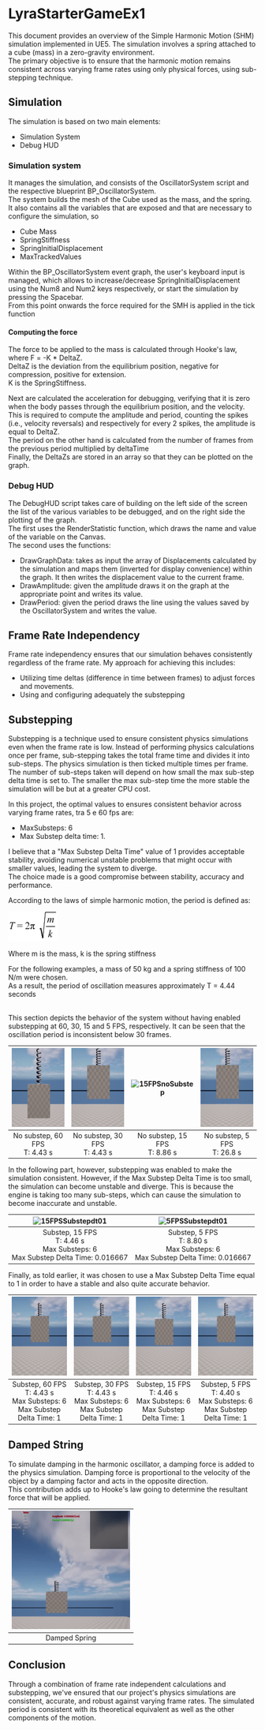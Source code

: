 # LyraStarterGameEx1
This document provides an overview of the Simple Harmonic Motion (SHM) simulation implemented in UE5. The simulation involves a spring attached to a cube (mass) in a zero-gravity environment.
<br/>The primary objective is to ensure that the harmonic motion remains consistent across varying frame rates using only physical forces, using sub-stepping technique.

## Simulation
The simulation is based on two main elements:

- Simulation System
- Debug HUD


### Simulation system

It manages the simulation, and consists of the OscillatorSystem script and the respective blueprint BP_OscillatorSystem.
<br/>The system builds the mesh of the Cube used as the mass, and the spring. It also contains all the variables that are exposed and that are necessary to configure the simulation, so

- Cube Mass
- SpringStiffness
- SpringInitialDisplacement
- MaxTrackedValues

Within the BP_OscillatorSystem event graph, the user's keyboard input is managed, which allows to increase/decrease SpringInitialDisplacement using the Num8 and Num2 keys respectively, or start the simulation by pressing the Spacebar. 
<br/>From this point onwards the force required for the SMH is applied in the tick function

#### Computing the force

The force to be applied to the mass is calculated through Hooke's law, where F = -K * DeltaZ.
<br/>DeltaZ is the deviation from the equilibrium position, negative for compression, positive for extension.
<br/>K is the SpringStiffness.

Next are calculated the acceleration for debugging, verifying that it is zero when the body passes through the equilibrium position, and the velocity. This is required to compute the amplitude and period, counting the spikes (i.e., velocity reversals)
and respectively for every 2 spikes, the amplitude is equal to DeltaZ. 
<br/>The period on the other hand is calculated from the number of frames from the previous period multiplied by deltaTime
<br/>Finally, the DeltaZs are stored in an array so that they can be plotted on the graph.

### Debug HUD

The DebugHUD script takes care of building on the left side of the screen the list of the various variables to be debugged, and on the right side the plotting of the graph.
<br/>The first uses the RenderStatistic function, which draws the name and value of the variable on the Canvas.
<br/>The second uses the functions:

- DrawGraphData: takes as input the array of Displacements calculated by the simulation and maps them (inverted for display convenience) within the graph. It then writes the displacement value to the current frame.
- DrawAmplitude: given the amplitude draws it on the graph at the appropriate point and writes its value.
- DrawPeriod: given the period draws the line using the values saved by the OscillatorSystem and writes the value.


## Frame Rate Independency
Frame rate independency ensures that our simulation behaves consistently regardless of the frame rate. My approach for achieving this includes:

- Utilizing time deltas (difference in time between frames) to adjust forces and movements.
- Using and configuring adequately the substepping

## Substepping

Substepping is a technique used to ensure consistent physics simulations even when the frame rate is low. Instead of performing physics calculations once per frame, sub-stepping takes the total frame time and divides it into sub-steps.
The physics simulation is then ticked multiple times per frame. The number of sub-steps taken will depend on how small the max sub-step delta time is set to. 
The smaller the max sub-step time the more stable the simulation will be but at a greater CPU cost.

In this project, the optimal values to ensures consistent behavior across varying frame rates, tra 5 e 60 fps are:

- MaxSubsteps: 6
- Max Substep delta time: 1.

I believe that a "Max Substep Delta Time" value of 1 provides acceptable stability, avoiding numerical unstable problems that might occur with smaller values, leading the system to diverge. 
<br/>The choice made is a good compromise between stability, accuracy and performance.

According to the laws of simple harmonic motion, the period is defined as:

<img src="Documentation/Images/Period.webp" alt="Period" style="width:100px;height:60px;">

Where m is the mass, k is the spring stiffness

For the following examples, a mass of 50 kg and a spring stiffness of 100 N/m were chosen. 
<br/>As a result, the period of oscillation measures approximately T =  4.44 seconds

<br/>
This section depicts the behavior of the system without having enabled substepping at 60, 30, 15 and 5 FPS, respectively. It can be seen that the oscillation period is inconsistent below 30 frames.

| <img src="Documentation/Images/4_60FPSnoSubstep.gif" alt="60FPSnoSubstep" style="width:160px;height:160px;"> | <img src="Documentation/Images/3_30FPSnoSubstep.gif" alt="30FPSnoSubstep" style="width:160px;height:160px;">  |  <img src="Documentation/Images/2_15FPSnoSubstep.gif" alt="15FPSnoSubstep" style="width:160px;height:160px;">  | <img src="Documentation/Images/1_5FPSnoSubstep.gif" alt="5FPSnoSubstep" style="width:160px;height:160px;"> |
|:------------------------------------------------------------------------------------------------------------:| :---: |:---:|:--:|
|                                       No substep, 60 FPS<br/>T: 4.43 s                                       | No substep, 30 FPS<br/>T: 4.43 s  | No substep, 15 FPS<br/>T: 8.86 s | No substep, 5 FPS<br/>T: 26.8 s |

In the following part, however, substepping was enabled to make the simulation consistent.
However, if the Max Substep Delta Time is too small, the simulation can become unstable and diverge. This is because the engine is taking too many sub-steps, which can cause the simulation to become inaccurate and unstable.

| <img src="Documentation/Images/5_15FPSSubstepdt01.gif" alt="15FPSSubstepdt01" style="width:160px;height:160px;"> | <img src="Documentation/Images/6_5FPSSubstepdt01.gif" alt="5FPSSubstepdt01" style="width:160px;height:160px;">  | 
| :-----: | :---: | 
| Substep, 15 FPS<br/>T: 4.46 s<br/>Max Substeps: 6<br/>Max Substep Delta Time: 0.016667 | Substep, 5 FPS<br/>T: 8.80 s<br/>Max Substeps: 6<br/>Max Substep Delta Time: 0.016667   | 

Finally, as told earlier, it was chosen to use a Max Substep Delta Time equal to 1 in order to have a stable and also quite accurate behavior.

| <img src="Documentation/Images/10_60FPSSubstepdt1.gif" alt="60FPSSubstepdt1" style="width:160px;height:160px;"> | <img src="Documentation/Images/9_30FPSSubstepdt1.gif" alt="30FPSSubstepdt1" style="width:160px;height:160px;"> | <img src="Documentation/Images/8_15FPSSubstepdt1.gif" alt="15FPSSubstepdt1" style="width:160px;height:160px;"> | <img src="Documentation/Images/7_5FPSSubstepdt1.gif" alt="5FPSSubstepdt1" style="width:160px;height:160px;"> |
| :-----: |:--------------------------------------------------------------------------------------------------------------:| :---: | :---: |
| Substep, 60 FPS<br/>T: 4.43 s<br/>Max Substeps: 6<br/>Max Substep Delta Time: 1 |                Substep, 30 FPS<br/>T: 4.43 s<br/>Max Substeps: 6<br/>Max Substep Delta Time: 1                 | Substep, 15 FPS<br/>T: 4.46 s<br/>Max Substeps: 6<br/>Max Substep Delta Time: 1   | Substep, 5 FPS<br/>T: 4.40 s<br/>Max Substeps: 6<br/>Max Substep Delta Time: 1   |

## Damped String

To simulate damping in the harmonic oscillator, a damping force is added to the physics simulation. Damping force is proportional to the velocity of the object by a damping factor and acts in the opposite direction.
<br/>This contribution adds up to Hooke's law going to determine the resultant force that will be applied.

| <img src="Documentation/Images/11_DampedSpring.gif" alt="DampedSpring" style="width:240px;height:240px;"> |
|:---------------------------------------------------------------------------------------------------------:|
|                                               Damped Spring                                               |

## Conclusion

Through a combination of frame rate independent calculations and substepping, we've ensured that our project's physics simulations are consistent, accurate, and robust against varying frame rates.
The simulated period is consistent with its theoretical equivalent as well as the other components of the motion.


